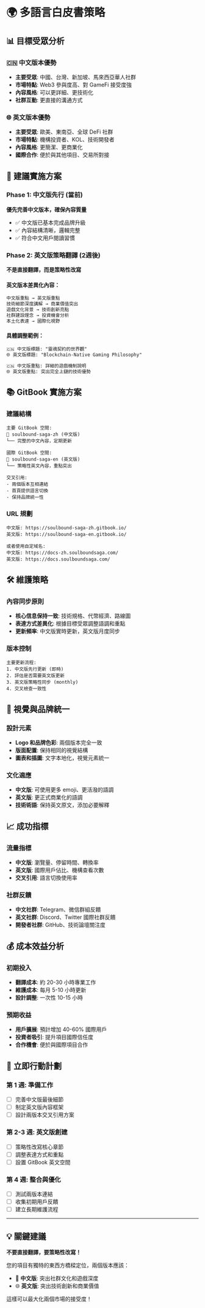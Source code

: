 # 🌍 多語言白皮書策略

## 📊 目標受眾分析

### 🇨🇳 中文版本優勢
- **主要受眾**: 中國、台灣、新加坡、馬來西亞華人社群
- **市場特點**: Web3 參與度高、對 GameFi 接受度強
- **內容風格**: 可以更詳細、更技術化
- **社群互動**: 更直接的溝通方式

### 🌐 英文版本優勢  
- **主要受眾**: 歐美、東南亞、全球 DeFi 社群
- **市場特點**: 機構投資者、KOL、技術開發者
- **內容風格**: 更簡潔、更商業化
- **國際合作**: 便於與其他項目、交易所對接

## 🎯 建議實施方案

### Phase 1: 中文版先行 (當前)
**優先完善中文版本，確保內容質量**
- ✅ 中文版已基本完成品牌升級
- ✅ 內容結構清晰，邏輯完整
- ✅ 符合中文用戶閱讀習慣

### Phase 2: 英文版策略翻譯 (2週後)
**不是直接翻譯，而是策略性改寫**

#### 英文版本差異化內容：
```markdown
中文版重點 → 英文版重點
技術細節深度講解 → 商業價值突出
遊戲文化背景 → 技術創新亮點
社群建設理念 → 投資機會分析
本土化表達 → 國際化視野
```

#### 具體調整範例：
```markdown
🇨🇳 中文版標題: "靈魂契約的世界觀"
🌐 英文版標題: "Blockchain-Native Gaming Philosophy"

🇨🇳 中文版重點: 詳細的遊戲機制說明
🌐 英文版重點: 突出完全上鏈的技術優勢
```

## 📚 GitBook 實施方案

### 建議結構
```
主要 GitBook 空間:
📖 soulbound-saga-zh (中文版)
└── 完整的中文內容，定期更新

國際 GitBook 空間:
📖 soulbound-saga-en (英文版)  
└── 策略性英文內容，重點突出

交叉引用:
- 兩個版本互相連結
- 首頁提供語言切換
- 保持品牌統一性
```

### URL 規劃
```
中文版: https://soulbound-saga-zh.gitbook.io/
英文版: https://soulbound-saga-en.gitbook.io/

或者使用自定域名:
中文版: https://docs-zh.soulboundsaga.com/
英文版: https://docs.soulboundsaga.com/
```

## 🛠️ 維護策略

### 內容同步原則
- **核心信息保持一致**: 技術規格、代幣經濟、路線圖
- **表達方式差異化**: 根據目標受眾調整語調和重點
- **更新頻率**: 中文版實時更新，英文版月度同步

### 版本控制
```
主要更新流程:
1. 中文版先行更新 (即時)
2. 評估是否需要英文版更新
3. 英文版策略性同步 (monthly)
4. 交叉檢查一致性
```

## 🎨 視覺與品牌統一

### 設計元素
- **Logo 和品牌色彩**: 兩個版本完全一致
- **版面配置**: 保持相同的視覺結構
- **圖表和插圖**: 文字本地化，視覺元素統一

### 文化適應
- **中文版**: 可使用更多 emoji、更活潑的語調
- **英文版**: 更正式商業化的語調
- **技術術語**: 保持英文原文，添加必要解釋

## 📈 成功指標

### 流量指標
- **中文版**: 瀏覽量、停留時間、轉換率
- **英文版**: 國際用戶佔比、機構查看次數
- **交叉引用**: 語言切換使用率

### 社群反饋
- **中文社群**: Telegram、微信群組反饋
- **英文社群**: Discord、Twitter 國際社群反饋
- **開發者社群**: GitHub、技術論壇關注度

## 💰 成本效益分析

### 初期投入
- **翻譯成本**: 約 20-30 小時專業工作
- **維護成本**: 每月 5-10 小時更新
- **設計調整**: 一次性 10-15 小時

### 預期收益
- **用戶擴展**: 預計增加 40-60% 國際用戶
- **投資者吸引**: 提升項目國際信任度
- **合作機會**: 便於與國際項目合作

## 🚀 立即行動計劃

### 第 1 週: 準備工作
- [ ] 完善中文版最後細節
- [ ] 制定英文版內容框架
- [ ] 設計兩版本交叉引用方案

### 第 2-3 週: 英文版創建
- [ ] 策略性改寫核心章節
- [ ] 調整表達方式和重點
- [ ] 設置 GitBook 英文空間

### 第 4 週: 整合與優化
- [ ] 測試兩版本連結
- [ ] 收集初期用戶反饋
- [ ] 建立長期維護流程

---

## 💡 關鍵建議

**不要直接翻譯，要策略性改寫！**

您的項目有獨特的東西方橋樑定位，兩個版本應該：
- 🎯 **中文版**: 突出社群文化和遊戲深度
- 🌐 **英文版**: 突出技術創新和商業價值

這樣可以最大化兩個市場的接受度！